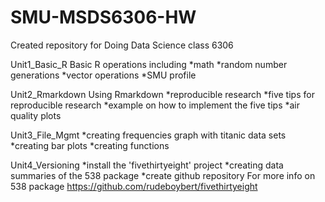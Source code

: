 # SMU-MSDS6306-HW


Created repository for Doing Data Science class 6306

Unit1_Basic_R
Basic R operations including
*math
*random number generations
*vector operations
*SMU profile

Unit2_Rmarkdown
Using Rmarkdown
*reproducible research
*five tips for reproducible research
*example on how to implement the five tips
*air quality plots

Unit3_File_Mgmt
*creating frequencies graph with titanic data sets
*creating bar plots
*creating functions

Unit4_Versioning
*install the 'fivethirtyeight' project
*creating data summaries of the 538 package
*create github repository
For more info on 538 package
https://github.com/rudeboybert/fivethirtyeight